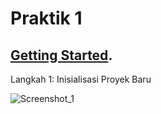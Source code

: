 # Praktik 1

## [Getting Started](https://medium.com/@jonathanmines/the-ultimate-github-collaboration-guide-df816e98fb67).

Langkah 1: Inisialisasi Proyek Baru

![Screenshot_1](https://user-images.githubusercontent.com/110981711/184479160-46ab4a8e-c28b-463a-b6d3-d0bcee90b29f.png)


